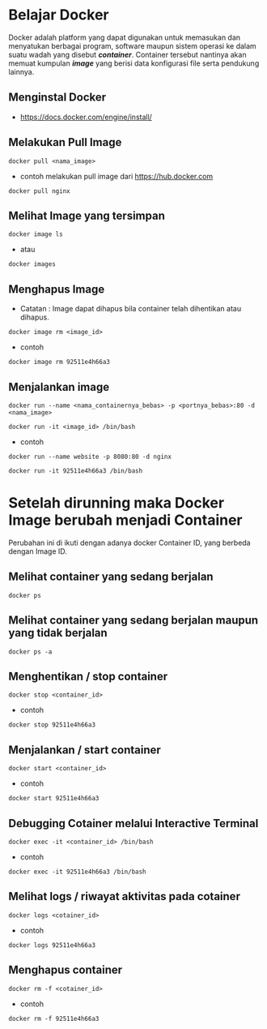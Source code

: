 # Belajar Docker
Docker adalah platform yang dapat digunakan untuk memasukan dan menyatukan berbagai program, 
software maupun sistem operasi ke dalam suatu wadah yang disebut ***container***. 
Container tersebut nantinya akan memuat kumpulan ***image*** yang berisi data konfigurasi 
file serta pendukung lainnya.

## Menginstal Docker 

- https://docs.docker.com/engine/install/


## Melakukan Pull Image
```
docker pull <nama_image>
```
- contoh melakukan pull image dari https://hub.docker.com
```
docker pull nginx
```

## Melihat Image yang tersimpan
```
docker image ls
```
- atau
```
docker images
```

## Menghapus Image
- Catatan : Image dapat dihapus bila container telah dihentikan atau dihapus.
```
docker image rm <image_id>
```
- contoh
```
docker image rm 92511e4h66a3
```

## Menjalankan image
```
docker run --name <nama_containernya_bebas> -p <portnya_bebas>:80 -d <nama_image>
```
```
docker run -it <image_id> /bin/bash
```
- contoh
```
docker run --name website -p 8080:80 -d nginx
```
```
docker run -it 92511e4h66a3 /bin/bash
```

# Setelah dirunning maka Docker Image berubah menjadi Container
Perubahan ini di ikuti dengan adanya docker Container ID, yang berbeda dengan Image ID.

## Melihat container yang sedang berjalan
```
docker ps
```

## Melihat container yang sedang berjalan maupun yang tidak berjalan
```
docker ps -a
```

## Menghentikan / stop container
```
docker stop <container_id>
```
- contoh
```
docker stop 92511e4h66a3
```

## Menjalankan / start container
```
docker start <container_id>
```
- contoh
```
docker start 92511e4h66a3
```

## Debugging Cotainer melalui Interactive Terminal
```
docker exec -it <container_id> /bin/bash
```
- contoh
```
docker exec -it 92511e4h66a3 /bin/bash
```

## Melihat logs / riwayat aktivitas pada cotainer
```
docker logs <cotainer_id>
```
- contoh
```
docker logs 92511e4h66a3
```

## Menghapus container
```
docker rm -f <cotainer_id>
```
- contoh
```
docker rm -f 92511e4h66a3
```
